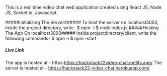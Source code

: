 This is a real time video chat web application created using React JS, Node JS, Socket.io, Javascript.

#####Initializing The Server######
To host the server on localhost5000, inside the project directory, write-
$ npm -i
$ node index.js
#####Hosting The App On localhost3000#####
Inside projectdirectory/client, write the following commands-
$ npm -i
$ npm -start
##### Live Link ####
The app is hosted at - https:https://hackstack22video-chat.netlify.app/
The server is hosted at - https://hackstack22-video-chat.herokuapp.com/